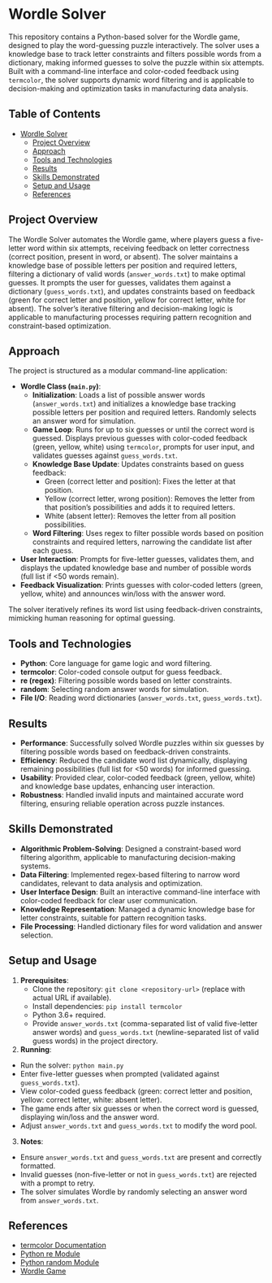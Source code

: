 # Wordle Solver

This repository contains a Python-based solver for the Wordle game, designed to play the word-guessing puzzle interactively. The solver uses a knowledge base to track letter constraints and filters possible words from a dictionary, making informed guesses to solve the puzzle within six attempts. Built with a command-line interface and color-coded feedback using `termcolor`, the solver supports dynamic word filtering and is applicable to decision-making and optimization tasks in manufacturing data analysis.

## Table of Contents
- [Wordle Solver](#wordle-solver)
  - [Project Overview](#project-overview)
  - [Approach](#approach)
  - [Tools and Technologies](#tools-and-technologies)
  - [Results](#results)
  - [Skills Demonstrated](#skills-demonstrated)
  - [Setup and Usage](#setup-and-usage)
  - [References](#references)

## Project Overview
The Wordle Solver automates the Wordle game, where players guess a five-letter word within six attempts, receiving feedback on letter correctness (correct position, present in word, or absent). The solver maintains a knowledge base of possible letters per position and required letters, filtering a dictionary of valid words (`answer_words.txt`) to make optimal guesses. It prompts the user for guesses, validates them against a dictionary (`guess_words.txt`), and updates constraints based on feedback (green for correct letter and position, yellow for correct letter, white for absent). The solver’s iterative filtering and decision-making logic is applicable to manufacturing processes requiring pattern recognition and constraint-based optimization.

## Approach
The project is structured as a modular command-line application:
- **Wordle Class (`main.py`)**:
  - **Initialization**: Loads a list of possible answer words (`answer_words.txt`) and initializes a knowledge base tracking possible letters per position and required letters. Randomly selects an answer word for simulation.
  - **Game Loop**: Runs for up to six guesses or until the correct word is guessed. Displays previous guesses with color-coded feedback (green, yellow, white) using `termcolor`, prompts for user input, and validates guesses against `guess_words.txt`.
  - **Knowledge Base Update**: Updates constraints based on guess feedback:
    - Green (correct letter and position): Fixes the letter at that position.
    - Yellow (correct letter, wrong position): Removes the letter from that position’s possibilities and adds it to required letters.
    - White (absent letter): Removes the letter from all position possibilities.
  - **Word Filtering**: Uses regex to filter possible words based on position constraints and required letters, narrowing the candidate list after each guess.
- **User Interaction**: Prompts for five-letter guesses, validates them, and displays the updated knowledge base and number of possible words (full list if <50 words remain).
- **Feedback Visualization**: Prints guesses with color-coded letters (green, yellow, white) and announces win/loss with the answer word.

The solver iteratively refines its word list using feedback-driven constraints, mimicking human reasoning for optimal guessing.

## Tools and Technologies
- **Python**: Core language for game logic and word filtering.
- **termcolor**: Color-coded console output for guess feedback.
- **re (regex)**: Filtering possible words based on letter constraints.
- **random**: Selecting random answer words for simulation.
- **File I/O**: Reading word dictionaries (`answer_words.txt`, `guess_words.txt`).

## Results
- **Performance**: Successfully solved Wordle puzzles within six guesses by filtering possible words based on feedback-driven constraints.
- **Efficiency**: Reduced the candidate word list dynamically, displaying remaining possibilities (full list for <50 words) for informed guessing.
- **Usability**: Provided clear, color-coded feedback (green, yellow, white) and knowledge base updates, enhancing user interaction.
- **Robustness**: Handled invalid inputs and maintained accurate word filtering, ensuring reliable operation across puzzle instances.

## Skills Demonstrated
- **Algorithmic Problem-Solving**: Designed a constraint-based word filtering algorithm, applicable to manufacturing decision-making systems.
- **Data Filtering**: Implemented regex-based filtering to narrow word candidates, relevant to data analysis and optimization.
- **User Interface Design**: Built an interactive command-line interface with color-coded feedback for clear user communication.
- **Knowledge Representation**: Managed a dynamic knowledge base for letter constraints, suitable for pattern recognition tasks.
- **File Processing**: Handled dictionary files for word validation and answer selection.

## Setup and Usage
1. **Prerequisites**:
   - Clone the repository: `git clone <repository-url>` (replace with actual URL if available).
   - Install dependencies: `pip install termcolor`
   - Python 3.6+ required.
   - Provide `answer_words.txt` (comma-separated list of valid five-letter answer words) and `guess_words.txt` (newline-separated list of valid guess words) in the project directory.
2. **Running**:
- Run the solver: `python main.py`
- Enter five-letter guesses when prompted (validated against `guess_words.txt`).
- View color-coded guess feedback (green: correct letter and position, yellow: correct letter, white: absent letter).
- The game ends after six guesses or when the correct word is guessed, displaying win/loss and the answer word.
- Adjust `answer_words.txt` and `guess_words.txt` to modify the word pool.
3. **Notes**:
- Ensure `answer_words.txt` and `guess_words.txt` are present and correctly formatted.
- Invalid guesses (non-five-letter or not in `guess_words.txt`) are rejected with a prompt to retry.
- The solver simulates Wordle by randomly selecting an answer word from `answer_words.txt`.

## References
- [termcolor Documentation](https://pypi.org/project/termcolor/)
- [Python re Module](https://docs.python.org/3/library/re.html)
- [Python random Module](https://docs.python.org/3/library/random.html)
- [Wordle Game](https://www.nytimes.com/games/wordle/index.html)
